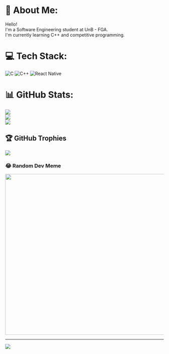 # 💫 About Me:
Hello! <br>I'm a Software Engineering student at UnB - FGA.<br>I'm currently learning C++ and competitive programming. 


# 💻 Tech Stack:
![C](https://img.shields.io/badge/c-%2300599C.svg?style=for-the-badge&logo=c&logoColor=white) ![C++](https://img.shields.io/badge/c++-%2300599C.svg?style=for-the-badge&logo=c%2B%2B&logoColor=white) ![React Native](https://img.shields.io/badge/react_native-%2320232a.svg?style=for-the-badge&logo=react&logoColor=%2361DAFB)
# 📊 GitHub Stats:
![](https://github-readme-stats.vercel.app/api?username=brunna-martins&theme=dark&hide_border=false&include_all_commits=true&count_private=false)<br/>
![](https://github-readme-streak-stats.herokuapp.com/?user=brunna-martins&theme=dark&hide_border=false)<br/>
![](https://github-readme-stats.vercel.app/api/top-langs/?username=brunna-martins&theme=dark&hide_border=false&include_all_commits=true&count_private=false&layout=compact)

## 🏆 GitHub Trophies
![](https://github-profile-trophy.vercel.app/?username=brunna-martins&theme=dracula&no-frame=false&no-bg=false&margin-w=4)

### 😂 Random Dev Meme
<img src="https://random-memer.herokuapp.com/" width="512px"/>

---
[![](https://visitcount.itsvg.in/api?id=brunna-martins&icon=7&color=6)](https://visitcount.itsvg.in)

<!-- Proudly created with GPRM ( https://gprm.itsvg.in ) -->
